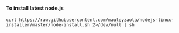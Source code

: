 #### To install latest node.js
```
curl https://raw.githubusercontent.com/mauleyzaola/nodejs-linux-installer/master/node-install.sh 2>/dev/null | sh
```
